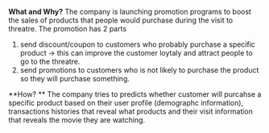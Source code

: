 **What and Why?**
The company is launching promotion programs to boost the sales of products that people would purchase during the visit to threatre.
The promotion has 2 parts 
1. send discount/coupon to customers who probably purchase a specific product -> this can improve the customer loytaly and attract people to go to the threatre.
2. send promotions to customers who is not likely to purchase the product so they will purchase something.

**How? **
The company tries to predicts whether customer will purcahse a specific product based on their user profile (demographc information), transactions histories that reveal what products and their visit information that reveals the movie they are watching.




